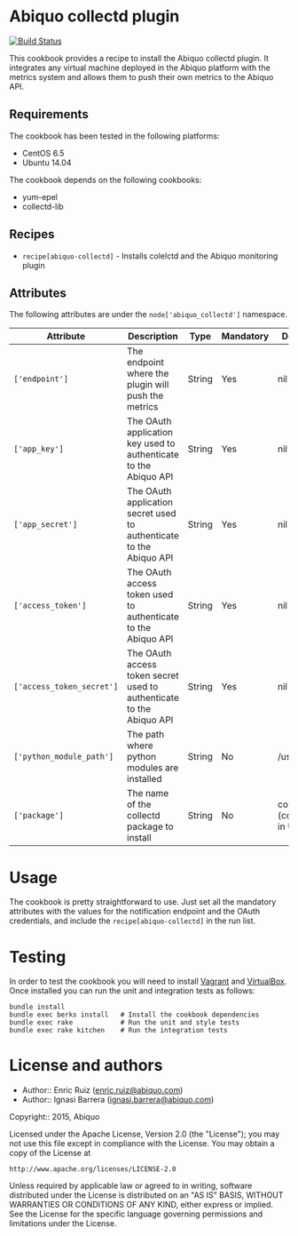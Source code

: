 Abiquo collectd plugin
======================

[![Build Status](https://travis-ci.org/abiquo/abiquo-collectd.svg?branch=master)](https://travis-ci.org/abiquo/abiquo-collectd)

This cookbook provides a recipe to install the Abiquo collectd plugin.
It integrates any virtual machine deployed in the Abiquo platform with the
metrics system and allows them to push their own metrics to the Abiquo API.

## Requirements

The cookbook has been tested in the following platforms:

* CentOS 6.5
* Ubuntu 14.04

The cookbook depends on the following cookbooks:

* yum-epel
* collectd-lib

## Recipes

* `recipe[abiquo-collectd]` - Installs colelctd and the Abiquo monitoring plugin

## Attributes

The following attributes are under the `node['abiquo_collectd']` namespace.

Attribute | Description | Type | Mandatory | Default value
----------|-------------|------|-----------|--------------
`['endpoint']` | The endpoint where the plugin will push the metrics | String | Yes | nil
`['app_key']` | The OAuth application key used to authenticate to the Abiquo API | String | Yes | nil
`['app_secret']` | The OAuth application secret used to authenticate to the Abiquo API | String | Yes | nil
`['access_token']` | The OAuth access token used to authenticate to the Abiquo API | String | Yes | nil
`['access_token_secret']` | The OAuth access token secret used to authenticate to the Abiquo API | String | Yes | nil
`['python_module_path']` | The path where python modules are installed | String | No | /usr/lib/collectd
`['package']` | The name of the collectd package to install | String | No | collectd (collectd-core in Ubuntu)

# Usage

The cookbook is pretty straightforward to use. Just set all the mandatory attributes with the values for
the notification endpoint and the OAuth credentials, and include the `recipe[abiquo-collectd]` in the
run list.

# Testing

In order to test the cookbook you will need to install [Vagrant](https://www.vagrantup.com/) and [VirtualBox](https://www.virtualbox.org/).
Once installed you can run the unit and integration tests as follows:

    bundle install
    bundle exec berks install   # Install the cookbook dependencies
    bundle exec rake            # Run the unit and style tests
    bundle exec rake kitchen    # Run the integration tests

# License and authors

* Author:: Enric Ruiz (enric.ruiz@abiquo.com)
* Author:: Ignasi Barrera (ignasi.barrera@abiquo.com)

Copyright:: 2015, Abiquo

Licensed under the Apache License, Version 2.0 (the "License");
you may not use this file except in compliance with the License.
You may obtain a copy of the License at

    http://www.apache.org/licenses/LICENSE-2.0

Unless required by applicable law or agreed to in writing, software
distributed under the License is distributed on an "AS IS" BASIS,
WITHOUT WARRANTIES OR CONDITIONS OF ANY KIND, either express or implied.
See the License for the specific language governing permissions and
limitations under the License.

